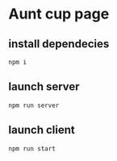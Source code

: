 # Aunt cup page

## install dependecies
```
npm i
```

## launch server
```
npm run server
```

## launch client 
```
npm run start
```
